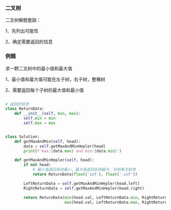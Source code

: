 ### 二叉树

二叉树解题套路：

1、先列出可能性

2、确定需要返回的信息

### 例题

求一颗二叉树中的最小值和最大值

1、最小值和最大值可能在左子树，右子树，整棵树

2、需要返回每个子树的最大值和最小值

```python

# 返回的信息
class ReturnData:
    def __init__(self, min, max):
        self.min = min
        self.max = max


class Solution:
    def getMaxAndMin(self, head):
        data = self.getMaxAndMinHepler(head)
        print(f'max:{data.max} and min:{data.min}')

    def getMaxAndMinHepler(self, head):
        if not head:
            # 最小值返回系统最小，最大值返回系统最大，对结果无影响
            return ReturnData(float('inf'), float('-inf'))

        LeftReturnData = self.getMaxAndMinHepler(head.left)
        RightReturnData = self.getMaxAndMinHepler(head.right)

        return ReturnData(min(head.val, LeftReturnData.min, RightReturnData.min),
                          max(head.val, LeftReturnData.max, RightReturnData.max))


```
